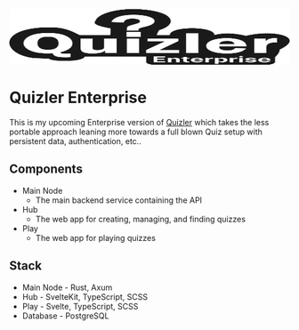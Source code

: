 <img src="assets/logo.svg" width="100%" height="100px">

# Quizler Enterprise

This is my upcoming Enterprise version of [Quizler](https://github.com/jacobtread/Quizler/) which takes the less portable approach leaning more towards a full blown Quiz setup with persistent data, authentication, etc..

## Components

- Main Node
  - The main backend service containing the API
- Hub
  - The web app for creating, managing, and finding quizzes
- Play
  - The web app for playing quizzes

## Stack

- Main Node - Rust, Axum
- Hub - SvelteKit, TypeScript, SCSS
- Play - Svelte, TypeScript, SCSS
- Database - PostgreSQL